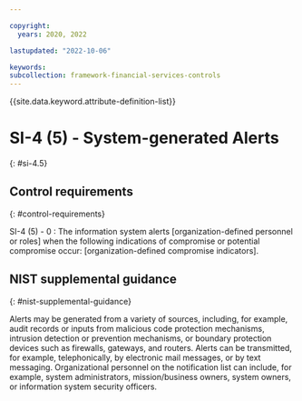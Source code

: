 ```yaml
---

copyright:
  years: 2020, 2022

lastupdated: "2022-10-06"

keywords: 
subcollection: framework-financial-services-controls
---
```


{{site.data.keyword.attribute-definition-list}}

               
# SI-4 (5) - System-generated Alerts
{: #si-4.5}

## Control requirements
{: #control-requirements}

SI-4 (5) - 0
    : The information system alerts [organization-defined personnel or roles] when the following indications of compromise or potential compromise occur: [organization-defined compromise indicators].

## NIST supplemental guidance
{: #nist-supplemental-guidance}

Alerts may be generated from a variety of sources, including, for example, audit records or inputs from malicious code protection mechanisms, intrusion detection or prevention mechanisms, or boundary protection devices such as firewalls, gateways, and routers. Alerts can be transmitted, for example, telephonically, by electronic mail messages, or by text messaging. Organizational personnel on the notification list can include, for example, system administrators, mission/business owners, system owners, or information system security officers.





